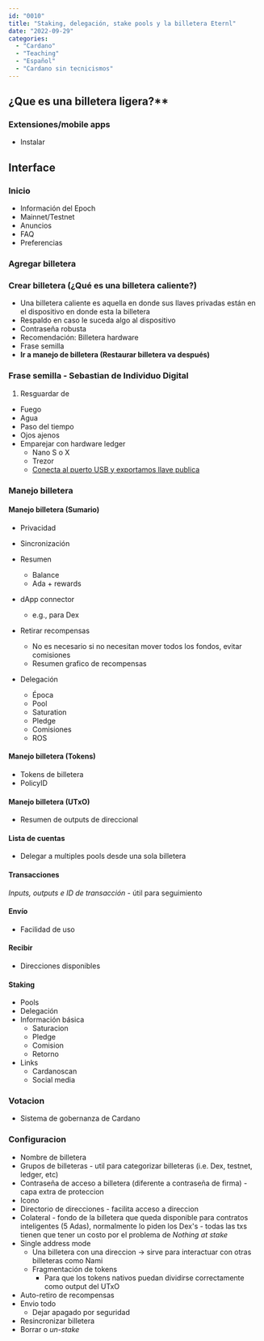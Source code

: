 ```yaml
---
id: "0010"
title: "Staking, delegación, stake pools y la billetera Eternl"
date: "2022-09-29"
categories: 
  - "Cardano"
  - "Teaching"
  - "Español"
  - "Cardano sin tecnicismos"
---
```


## ¿Que es una billetera ligera?**

### Extensiones/mobile apps

- Instalar

## Interface

### Inicio

- Información del Epoch
- Mainnet/Testnet
- Anuncios
- FAQ
- Preferencias

### Agregar billetera

### Crear billetera (¿Qué es una billetera caliente?)
  
- Una billetera caliente es aquella en donde sus llaves privadas están en el dispositivo en donde esta la billetera
- Respaldo en caso le suceda algo al dispositivo
- Contraseña robusta
- Recomendación: Billetera hardware
- Frase semilla
- **Ir a manejo de billetera (Restaurar billetera va después)**

### Frase semilla - Sebastian de Individuo Digital

1. Resguardar de

- Fuego
- Agua
- Paso del tiempo
- Ojos ajenos
- Emparejar con hardware ledger
  - Nano S o X
  - Trezor
  - [Conecta al puerto USB y exportamos llave publica](https://www.youtube.com/watch?v=IGP4RX-DnNQ)
  
### Manejo billetera

#### Manejo billetera (Sumario)

- Privacidad
- Sincronización
- Resumen
  - Balance
  - Ada + rewards

- dApp connector
  - e.g., para Dex

- Retirar recompensas
  - No es necesario si no necesitan mover todos los fondos, evitar comisiones
  - Resumen grafico de recompensas

- Delegación
  - Época
  - Pool
  - Saturation
  - Pledge
  - Comisiones
  - ROS

#### Manejo billetera (Tokens)

- Tokens de billetera
- PolicyID

#### Manejo billetera (UTxO)

- Resumen de outputs de direccional

#### Lista de cuentas

- Delegar a multiples pools desde una sola billetera

#### Transacciones

*Inputs, outputs e ID de transacción* - útil para seguimiento

#### Envío

- Facilidad de uso

#### Recibir

- Direcciones disponibles

#### Staking

- Pools
- Delegación
- Información básica
  - Saturacion
  - Pledge
  - Comision
  - Retorno
- Links
  - Cardanoscan
  - Social media

### Votacion

- Sistema de gobernanza de Cardano

### Configuracion

- Nombre de billetera
- Grupos de billeteras - util para categorizar billeteras (i.e. Dex, testnet, ledger, etc)
- Contraseña de acceso a billetera (diferente a contraseña de firma) - capa extra de proteccion
- Icono
- Directorio de direcciones - facilita acceso a direccion
- Colateral - fondo de la billetera que queda disponible para contratos inteligentes (5 Adas), normalmente lo piden los Dex's - todas las txs tienen que tener un costo por el problema de *Nothing at stake*
- Single address mode
  - Una billetera con una direccion -> sirve para interactuar con otras billeteras como Nami
  - Fragmentación de tokens
    - Para que los tokens nativos puedan dividirse correctamente como output del UTxO
- Auto-retiro de recompensas
- Envio todo
  - Dejar apagado por seguridad
- Resincronizar billetera
- Borrar o *un-stake*
